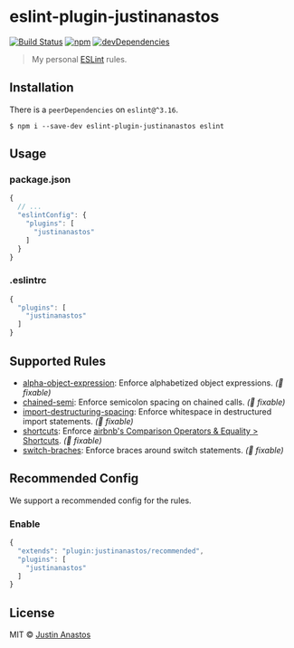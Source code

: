 # eslint-plugin-justinanastos

[![Build Status][travis-image]][travis-url]
[![npm][npm-image]][npm-url]
[![devDependencies][depsdev-image]][depsdev-url]

> My personal [ESLint](//github.com/eslint/eslint) rules.

## Installation

There is a `peerDependencies` on `eslint@^3.16`.

```shell
$ npm i --save-dev eslint-plugin-justinanastos eslint
```

## Usage

### package.json

```js
{
  // ...
  "eslintConfig": {
    "plugins": [
      "justinanastos"
    ]
  }
}
```

### .eslintrc

```js
{
  "plugins": [
    "justinanastos"
  ]
}
```

## Supported Rules

* [alpha-object-expression](./docs/rules/alpha-object-expression.md): Enforce alphabetized object expressions. _(🔧 fixable)_
* [chained-semi](./docs/rules/chained-semi.md): Enforce semicolon spacing on chained calls. _(🔧 fixable)_
* [import-destructuring-spacing](./docs/rules/import-destructuring-spacing.md): Enforce whitespace in destructured import statements. _(🔧 fixable)_
* [shortcuts](./docs/rules/shortcuts.md): Enforce [airbnb's Comparison Operators & Equality > Shortcuts](https://github.com/airbnb/javascript#comparison--shortcuts). _(🔧 fixable)_
* [switch-braches](./docs/rules/switch-braches.md): Enforce braces around switch statements. _(🔧 fixable)_


## Recommended Config

We support a recommended config for the rules.

### Enable

```js
{
  "extends": "plugin:justinanastos/recommended",
  "plugins": [
    "justinanastos"
  ]
}
```
## License

MIT © [Justin Anastos](https://justinanastos.github.io)

[travis-image]: https://img.shields.io/travis/justinanastos/eslint-plugin-justinanastos.svg?style=flat-square
[travis-url]: https://travis-ci.org/justinanastos/eslint-plugin-justinanastos

[npm-image]: https://img.shields.io/npm/v/eslint-plugin-justinanastos.svg?style=flat-square
[npm-url]: https://npmjs.com/package/eslint-plugin-justinanastos

[depsdev-image]: https://img.shields.io/david/dev/justinanastos/eslint-plugin-justinanastos.svg?style=flat-square
[depsdev-url]: https://david-dm.org/justinanastos/eslint-plugin-justinanastos?type=dev
